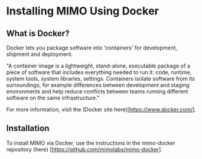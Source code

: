# Installing MIMO Using Docker

## What is Docker?

Docker lets you package software into 'containers' for development, shipment and deployment. 

"A container image is a lightweight, stand-alone, executable package of a piece of software that includes everything needed to run it: code, runtime, system tools, system libraries, settings. Containers isolate software from its surroundings, for example differences between development and staging environments and help reduce conflicts between teams running different software on the same infrastructure."

For more information, visit the (Docker site here)[https://www.docker.com/].

## Installation

To install MIMO via Docker, use the instructions in the mimo-docker repository (here) [https://github.com/mimolabs/mimo-docker].

